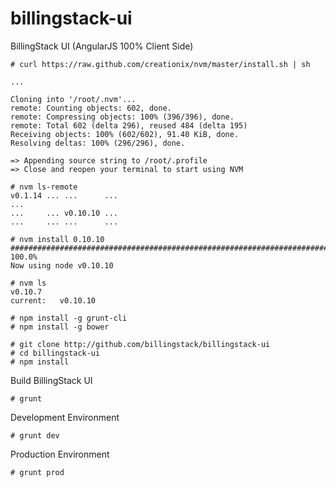 billingstack-ui
===============

BillingStack UI (AngularJS 100% Client Side)

    # curl https://raw.github.com/creationix/nvm/master/install.sh | sh

    ...

    Cloning into '/root/.nvm'...
    remote: Counting objects: 602, done.
    remote: Compressing objects: 100% (396/396), done.
    remote: Total 602 (delta 296), reused 484 (delta 195)
    Receiving objects: 100% (602/602), 91.40 KiB, done.
    Resolving deltas: 100% (296/296), done.

    => Appending source string to /root/.profile
    => Close and reopen your terminal to start using NVM

    # nvm ls-remote
    v0.1.14 ... ...      ...
    ...
    ...     ... v0.10.10 ...
    ...     ... ...      ...

    # nvm install 0.10.10
    ######################################################################## 100.0%
    Now using node v0.10.10

    # nvm ls
    v0.10.7
    current:   v0.10.10

    # npm install -g grunt-cli
    # npm install -g bower

    # git clone http://github.com/billingstack/billingstack-ui
    # cd billingstack-ui
    # npm install

Build BillingStack UI

    # grunt

Development Environment

    # grunt dev

Production Environment

    # grunt prod
